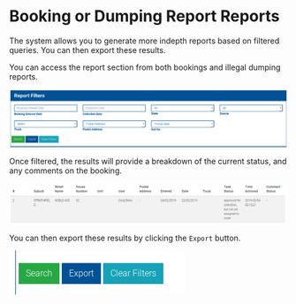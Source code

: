 # Booking or Dumping Report Reports

The system allows you to generate more indepth reports based on filtered queries. You can then export these results.

You can access the report section from both bookings and illegal dumping reports.

![reports1](../.gitbook/assets/reports-1.png)

Once filtered, the results will provide a breakdown of the current status, and any comments on the booking.

![reports2](../.gitbook/assets/reports-3.png)

You can then export these results by clicking the `Export` button.

![reports3](../.gitbook/assets/reports-5.png)

